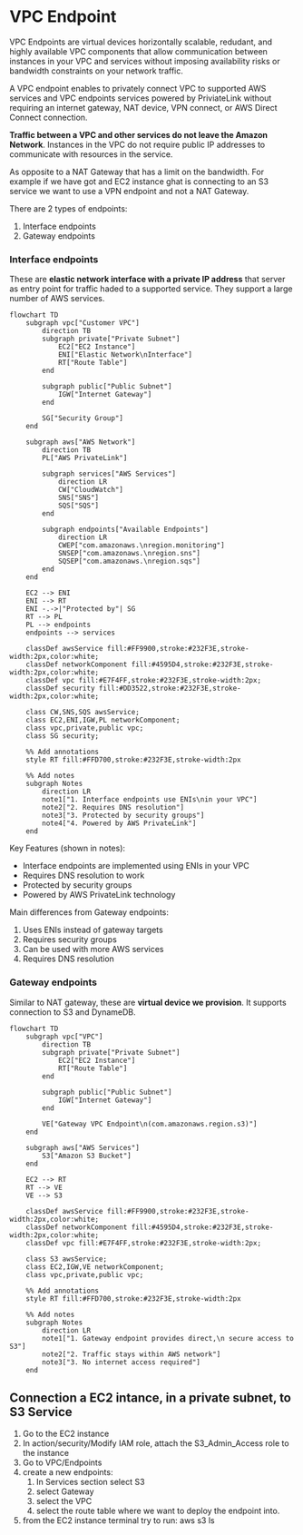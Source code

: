 # VPC Endpoint

VPC Endpoints are virtual devices horizontally scalable, redudant, and highly available VPC components that allow communication between instances in your VPC and services without imposing availability risks or bandwidth constraints on your network traffic.

A VPC endpoint enables to privately connect VPC to  supported AWS services and VPC endpoints services powered by PriviateLink without requiring an internet gateway, NAT device, VPN connect, or AWS Direct Connect connection.&#x20;



**Traffic between a VPC and other services do not leave the Amazon Network**. Instances in the VPC do not require public IP addresses to communicate with resources in the service.

As opposite to a NAT Gateway that has a limit on the bandwidth. For example if we have got and EC2 instance ghat is connecting to an S3 service we want to use a VPN endpoint and not a NAT Gateway.



There are 2 types of endpoints:

1. Interface endpoints
2. Gateway endpoints

### Interface endpoints

These are **elastic network interface with a private IP address** that server as entry point for traffic haded to a supported service. They support a large number of AWS services.



```mermaid
flowchart TD
    subgraph vpc["Customer VPC"]
        direction TB
        subgraph private["Private Subnet"]
            EC2["EC2 Instance"]
            ENI["Elastic Network\nInterface"]
            RT["Route Table"]
        end
        
        subgraph public["Public Subnet"]
            IGW["Internet Gateway"]
        end
        
        SG["Security Group"]
    end
    
    subgraph aws["AWS Network"]
        direction TB
        PL["AWS PrivateLink"]
        
        subgraph services["AWS Services"]
            direction LR
            CW["CloudWatch"]
            SNS["SNS"]
            SQS["SQS"]
        end
        
        subgraph endpoints["Available Endpoints"]
            direction LR
            CWEP["com.amazonaws.\nregion.monitoring"]
            SNSEP["com.amazonaws.\nregion.sns"]
            SQSEP["com.amazonaws.\nregion.sqs"]
        end
    end
    
    EC2 --> ENI
    ENI --> RT
    ENI -.->|"Protected by"| SG
    RT --> PL
    PL --> endpoints
    endpoints --> services
    
    classDef awsService fill:#FF9900,stroke:#232F3E,stroke-width:2px,color:white;
    classDef networkComponent fill:#4595D4,stroke:#232F3E,stroke-width:2px,color:white;
    classDef vpc fill:#E7F4FF,stroke:#232F3E,stroke-width:2px;
    classDef security fill:#DD3522,stroke:#232F3E,stroke-width:2px,color:white;
    
    class CW,SNS,SQS awsService;
    class EC2,ENI,IGW,PL networkComponent;
    class vpc,private,public vpc;
    class SG security;
    
    %% Add annotations
    style RT fill:#FFD700,stroke:#232F3E,stroke-width:2px
    
    %% Add notes
    subgraph Notes
        direction LR
        note1["1. Interface endpoints use ENIs\nin your VPC"]
        note2["2. Requires DNS resolution"]
        note3["3. Protected by security groups"]
        note4["4. Powered by AWS PrivateLink"]
    end
```

Key Features (shown in notes):

* Interface endpoints are implemented using ENIs in your VPC
* Requires DNS resolution to work
* Protected by security groups
* Powered by AWS PrivateLink technology



Main differences from Gateway endpoints:

1. Uses ENIs instead of gateway targets
2. Requires security groups
3. Can be used with more AWS services
4. Requires DNS resolution

### Gateway endpoints

Similar to NAT gateway, these are **virtual device we provision**. It supports connection to S3 and DynameDB.



```mermaid
flowchart TD
    subgraph vpc["VPC"]
        direction TB
        subgraph private["Private Subnet"]
            EC2["EC2 Instance"]
            RT["Route Table"]
        end
        
        subgraph public["Public Subnet"]
            IGW["Internet Gateway"]
        end
        
        VE["Gateway VPC Endpoint\n(com.amazonaws.region.s3)"]
    end
    
    subgraph aws["AWS Services"]
        S3["Amazon S3 Bucket"]
    end
    
    EC2 --> RT
    RT --> VE
    VE --> S3
    
    classDef awsService fill:#FF9900,stroke:#232F3E,stroke-width:2px,color:white;
    classDef networkComponent fill:#4595D4,stroke:#232F3E,stroke-width:2px,color:white;
    classDef vpc fill:#E7F4FF,stroke:#232F3E,stroke-width:2px;
    
    class S3 awsService;
    class EC2,IGW,VE networkComponent;
    class vpc,private,public vpc;
    
    %% Add annotations
    style RT fill:#FFD700,stroke:#232F3E,stroke-width:2px
    
    %% Add notes
    subgraph Notes
        direction LR
        note1["1. Gateway endpoint provides direct,\n secure access to S3"]
        note2["2. Traffic stays within AWS network"]
        note3["3. No internet access required"]
    end
```



## Connection a EC2 intance, in a private subnet, to S3 Service

1. Go to the EC2 instance
2. In action/security/Modify IAM role, attach the S3\_Admin\_Access role to the instance
3. Go to VPC/Endpoints
4. create a new endpoints:
   1. In Services section select S3&#x20;
   2. select Gateway&#x20;
   3. select the VPC&#x20;
   4. select the route table where we want to deploy the endpoint into.
5. from the EC2 instance terminal try to run: aws s3 ls
